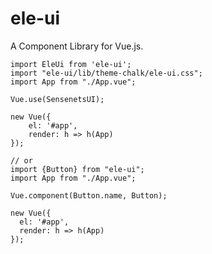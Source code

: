 # ele-ui
A Component Library for Vue.js.

```import Vue from 'vue';
import EleUi from 'ele-ui';
import "ele-ui/lib/theme-chalk/ele-ui.css";
import App from "./App.vue";
 
Vue.use(SensenetsUI);
 
new Vue({
    el: '#app',
    render: h => h(App)
});

// or
import {Button} from "ele-ui";
import App from "./App.vue";
 
Vue.component(Button.name, Button);
 
new Vue({
  el: '#app',
  render: h => h(App)
});
